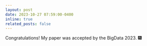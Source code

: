 ```yaml
---
layout: post
date: 2023-10-27 07:59:00-0400
inline: true
related_posts: false
---
```


Congratulations! My paper was accepted by the BigData 2023. :fireworks: